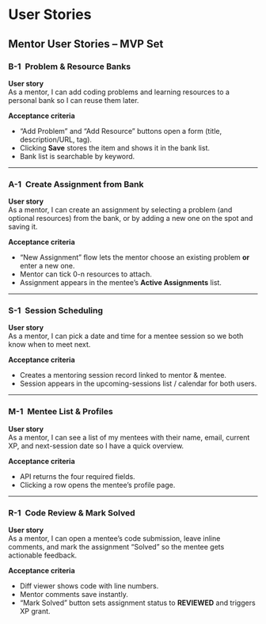 # User Stories

## Mentor User Stories – MVP Set

### B-1 Problem & Resource Banks
**User story**  
As a mentor, I can add coding problems and learning resources to a personal bank so I can reuse them later.

**Acceptance criteria**  
- “Add Problem” and “Add Resource” buttons open a form (title, description/URL, tag).  
- Clicking **Save** stores the item and shows it in the bank list.  
- Bank list is searchable by keyword.

---

### A-1 Create Assignment from Bank
**User story**  
As a mentor, I can create an assignment by selecting a problem (and optional resources) from the bank, or by adding a new one on the spot and saving it.

**Acceptance criteria**  
- “New Assignment” flow lets the mentor choose an existing problem **or** enter a new one.  
- Mentor can tick 0-n resources to attach.  
- Assignment appears in the mentee’s **Active Assignments** list.

---

### S-1 Session Scheduling
**User story**  
As a mentor, I can pick a date and time for a mentee session so we both know when to meet next.

**Acceptance criteria**  
- Creates a mentoring session record linked to mentor & mentee.  
- Session appears in the upcoming-sessions list / calendar for both users.  

---

### M-1 Mentee List & Profiles
**User story**  
As a mentor, I can see a list of my mentees with their name, email, current XP, and next-session date so I have a quick overview.

**Acceptance criteria**  
- API returns the four required fields.    
- Clicking a row opens the mentee’s profile page.

---

### R-1 Code Review & Mark Solved
**User story**  
As a mentor, I can open a mentee’s code submission, leave inline comments, and mark the assignment “Solved” so the mentee gets actionable feedback.

**Acceptance criteria**  
- Diff viewer shows code with line numbers.  
- Mentor comments save instantly.  
- “Mark Solved” button sets assignment status to **REVIEWED** and triggers XP grant.

